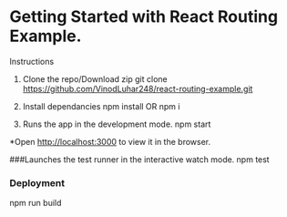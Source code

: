 # Getting Started with React Routing Example.

Instructions
1. Clone the repo/Download zip
git clone https://github.com/VinodLuhar248/react-routing-example.git

2. Install dependancies
npm install OR npm i

3. Runs the app in the development mode.
npm start

*Open [http://localhost:3000](http://localhost:3000) to view it in the browser.

###Launches the test runner in the interactive watch mode.
npm test

### Deployment
npm run build
